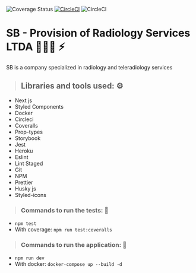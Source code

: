 <img src="https://coveralls.io/repos/github/lenodeoliveira/sbserviceltda/badge.svg?branch=main&kill_cache=1" alt="Coverage Status" /> [![CircleCI](https://circleci.com/gh/lenodeoliveira/sbserviceltda/tree/main.svg?style=svg)](https://circleci.com/gh/lenodeoliveira/sbserviceltda/tree/main) ![CircleCI](https://img.shields.io/circleci/build/github/lenodeoliveira/sbserviceltda/main)



# SB - Provision of Radiology Services LTDA 👨🏼‍⚕️ ⚡️




SB is a company specialized in radiology and teleradiology services

> ## Libraries and tools used: ⚙️
* Next js
* Styled Components
* Docker
* Circleci
* Coveralls
* Prop-types
* Storybook
* Jest
* Heroku
* Eslint
* Lint Staged
* Git
* NPM
* Prettier
* Husky js
* Styled-icons

> ### Commands to run the tests: 🔩
* `npm test`
* With coverage: `npm run test:coveralls`

> ### Commands to run the application: 🚀
* `npm run dev`
* With docker: `docker-compose up --build -d`
